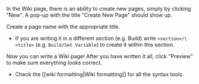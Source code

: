 In the Wiki page, there is an ability to create new pages, simply by clicking "New". A pop-up with the title "Create New Page" should show up.

Create a page name with the appropriate title.
- If you are writing it in a different section (e.g. Build) write `<section>/\<title>` (e.g. `Build/Set Variable`) to create it within this section.

Now you can write a Wiki page! After you have written it all, click "Preview" to make sure everything looks correct. 
- Check the [[wiki formatting|Wiki formatting]] for all the syntax tools.
